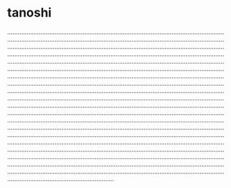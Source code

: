 # tanoshi

.............................................................................................................................................................................................................................................................................................................................................................................................................................................................................................................................................................................................................................................................................................................................................................................................................................................................................................................................................................................................................................................................................................................................................................................................................................................................................................................................................................................................................................................................................................................................................................................................................................................................................................................................................................................................................................................................................................................................................................................................................................................................................................................................................................................................................................................................................................................................................................................................................................................................................................................................................................................................................................................